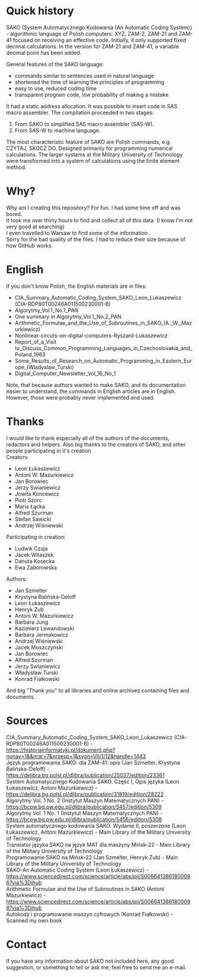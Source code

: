 # Quick history
SAKO (System Automatycznego Kodowania (An Automatic Coding System)) - algorithmic language of Polish computers: XYZ, ZAM-2, ZAM-21 and ZAM-41 focused on receiving an effective code. Initially, it only supported fixed decimal calculations. In the version for ZAM-21 and ZAM-41, a variable decimal point has been added.

General features of the SAKO language:
- commands similar to sentences used in natural language
- shortened the time of learning the principles of programming
- easy to use, reduced coding time
- transparent program code, low probability of making a mistake

It had a static address allocation. It was possible to insert code in SAS macro assembler.
The compilation proceeded in two stages:
1. From SAKO to simplified SAS macro assembler (SAS-W).
2. From SAS-W to machine language.

The most characteristic feature of SAKO are Polish commands, e.g. CZYTAJ, SKOCZ DO.
Designed primarily for programming numerical calculations. The larger systems at the Military University of Technology were transformed into a system of calculations using the finite element method.

# Why?
Why am I creating this repository? For fun. I had some time off and was bored.<br>
It took me over thirty hours to find and collect all of this data. (I know I'm not very good at searching)<br>
I even travelled to Warsaw to find some of the information.<br>
Sorry for the bad quality of the files. I had to reduce their size because of how GitHub works.

# English
If you don't know Polish, the English materials are in files:
- CIA_Summary_Automatic_Coding_System_SAKO_Leon_Lukaszewicz (CIA-RDP80T00246A011500230001-8)
- Algorytmy_Vol.1_No.1_PAN
- One summary in Algorytmy_Vol.1_No.2_PAN
- Arithmetic_Formulae_and_the_Use_of_Subroutines_in_SAKO_(A._W._Mazurkiewicz)
- Nonlinear-circuts-on-digital-computers-Ryszard-Lukaszewicz
- Report_of_a_Visit to_Discuss_Common_Programming_Languages_in_Czechoslovakia_and_Poland_1963
- Some_Results_of_Research_on_Automatic_Programming_in_Eastern_Europe_(Wladyslaw_Turski)
- Digital_Computer_Newsletter_Vol_16_No_1

Note, that because authors wanted to make SAKO, and its documentation easier to understand, the commands in English articles are in English. However, those were probably never implemented and used.

# Thanks
I would like to thank especially all of the authors of the documents, redactors and helpers. Also big thanks to the creators of SAKO, and other people participating in it's creation.<br>
Creators:
- Leon Łukaszewicz
- Antoni W. Mazurkiewicz
- Jan Borowiec
- Jerzy Swianiewicz
- Jowita Koncewicz
- Piotr Szorc
- Maria Łącka
- Alfred Szurman
- Stefan Sawicki
- Andrzej Wiśniewski

Participating in creation:
- Ludwik Czaja
- Jacek Witaszek
- Danuta Kosecka
- Ewa Zaborowska

Authors:
- Jan Szmelter
- Krystyna Balińska-Deloff
- Leon Łukaszewicz
- Henryk Zub
- Antoni W. Mazurkiewicz
- Barbara Jung
- Kazimierz Lewandowski
- Barbara Jermakowicz
- Andrzej Wiśniewski
- Jacek Moszczyński
- Jan Borowiec
- Alfred Szurman
- Jerzy Swianiewicz
- Władysław Turski
- Konrad Fiałkowski

And big "Thank you" to all libraries and online archives containing files and documents.

# Sources
CIA_Summary_Automatic_Coding_System_SAKO_Leon_Lukaszewicz (CIA-RDP80T00246A011500230001-8) - https://historiainformatyki.pl/dokument.php?nonav=1&&nrar=7&nrzesp=1&sygn=VII/1/12&handle=1443<br>
Język programowania SAKO: dla ZAM-41: opis (Jan Szmelter, Krystyna Balińska-Deloff) - https://delibra.bg.polsl.pl/dlibra/publication/25037/edition/23361<br>
System Automatycznego Kodowania SAKO. Część I, Opis języka (Leon Łukaszewicz, Antoni Mazurkiewicz) - https://delibra.bg.polsl.pl/dlibra/publication/31819/edition/28222<br>
Algorytmy Vol. 1 No. 2 (Instytut Maszyn Matematycznych PAN) - https://bcpw.bg.pw.edu.pl/dlibra/publication/5457/edition/5309<br>
Algorytmy Vol. 1 No. 1 (Instytut Maszyn Matematycznych PAN) - https://bcpw.bg.pw.edu.pl/dlibra/publication/5456/edition/5308<br>
System automatycznego kodowania SAKO. Wydanie II, poszerzone (Leon Łukaszewicz, Antoni Mazurkiewicz) - Main Library of the Military University of Technology<br>
Translator języka SAKO na język MAT dla maszyny Mińsk-22 - Main Library of the Military University of Technology<br>
Programowanie SAKO na Mińsk-22 (Jan Szmelter, Henryk Zub) - Main Library of the Military University of Technology<br>
SAKO-An Automatic Coding System (Leon Łukaszewicz) - https://www.sciencedirect.com/science/article/abs/pii/S0066413861800086?via%3Dihub<br>
Arithmetic Formulae and the Use of Subroutines in SAKO (Antoni Mazurkiewicz) - https://www.sciencedirect.com/science/article/abs/pii/S0066413861800098?via%3Dihub<br>
Autokody i programowanie maszyn cyfrowych (Konrad Fiałkowski) - Scanned my own book


# Contact
If you have any information about SAKO not included here, any good suggestion, or something to tell or ask me, feel free to send me an e-mail.
